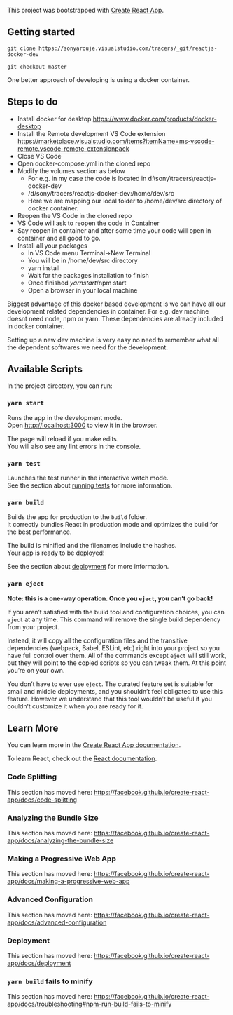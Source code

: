 This project was bootstrapped with [Create React App](https://github.com/facebook/create-react-app).
## Getting started
```
git clone https://sonyarouje.visualstudio.com/tracers/_git/reactjs-docker-dev

git checkout master
```
One better approach of developing is using a docker container. 

## Steps to do
* Install docker for desktop https://www.docker.com/products/docker-desktop
* Install the Remote development VS Code extension https://marketplace.visualstudio.com/items?itemName=ms-vscode-remote.vscode-remote-extensionpack
* Close VS Code 
* Open docker-compose.yml in the cloned repo
* Modify the volumes section as below
    * For e.g. in my case the code is located in d:\sony\tracers\reactjs-docker-dev
    * /d/sony/tracers/reactjs-docker-dev:/home/dev/src
    * Here we are mapping our local folder to /home/dev/src directory of docker container.
* Reopen the VS Code in the cloned repo
* VS Code will ask to reopen the code in Container
* Say reopen in container and after some time your code will open in container and all good to go.
* Install all your packages 
    * In VS Code menu Terminal->New Terminal
    * You will be in /home/dev/src directory
    * yarn install
    * Wait for the packages installation to finish
    * Once finished $yarn start/$npm start
    * Open a browser in your local machine 

Biggest advantage of this docker based development is we can have all our development related dependencies in container. For e.g. dev machine doesnt need node, npm or yarn. These dependencies are already included in docker container. 

Setting up a new dev machine is very easy no need to remember what all the dependent softwares we need for the development.

## Available Scripts

In the project directory, you can run:

### `yarn start`

Runs the app in the development mode.<br />
Open [http://localhost:3000](http://localhost:3000) to view it in the browser.

The page will reload if you make edits.<br />
You will also see any lint errors in the console.

### `yarn test`

Launches the test runner in the interactive watch mode.<br />
See the section about [running tests](https://facebook.github.io/create-react-app/docs/running-tests) for more information.

### `yarn build`

Builds the app for production to the `build` folder.<br />
It correctly bundles React in production mode and optimizes the build for the best performance.

The build is minified and the filenames include the hashes.<br />
Your app is ready to be deployed!

See the section about [deployment](https://facebook.github.io/create-react-app/docs/deployment) for more information.

### `yarn eject`

**Note: this is a one-way operation. Once you `eject`, you can’t go back!**

If you aren’t satisfied with the build tool and configuration choices, you can `eject` at any time. This command will remove the single build dependency from your project.

Instead, it will copy all the configuration files and the transitive dependencies (webpack, Babel, ESLint, etc) right into your project so you have full control over them. All of the commands except `eject` will still work, but they will point to the copied scripts so you can tweak them. At this point you’re on your own.

You don’t have to ever use `eject`. The curated feature set is suitable for small and middle deployments, and you shouldn’t feel obligated to use this feature. However we understand that this tool wouldn’t be useful if you couldn’t customize it when you are ready for it.

## Learn More

You can learn more in the [Create React App documentation](https://facebook.github.io/create-react-app/docs/getting-started).

To learn React, check out the [React documentation](https://reactjs.org/).

### Code Splitting

This section has moved here: https://facebook.github.io/create-react-app/docs/code-splitting

### Analyzing the Bundle Size

This section has moved here: https://facebook.github.io/create-react-app/docs/analyzing-the-bundle-size

### Making a Progressive Web App

This section has moved here: https://facebook.github.io/create-react-app/docs/making-a-progressive-web-app

### Advanced Configuration

This section has moved here: https://facebook.github.io/create-react-app/docs/advanced-configuration

### Deployment

This section has moved here: https://facebook.github.io/create-react-app/docs/deployment

### `yarn build` fails to minify

This section has moved here: https://facebook.github.io/create-react-app/docs/troubleshooting#npm-run-build-fails-to-minify
